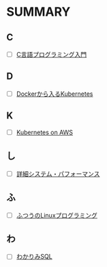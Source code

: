 # SUMMARY
## C
- [ ] [C言語プログラミング入門](https://github.com/thetaru/memorandum/tree/master/Summary/clang)
## D
- [ ] [Dockerから入るKubernetes](https://github.com/thetaru/memorandum/tree/master/Summary/DockerIntoKubernetes)
## K
- [ ] [Kubernetes on AWS]()
## し
- [ ] [詳細システム・パフォーマンス]()
## ふ
- [ ] [ふつうのLinuxプログラミング]()
## わ
- [ ] [わかりみSQL](https://github.com/thetaru/memorandum/tree/master/Summary/wakarimi_SQL)
